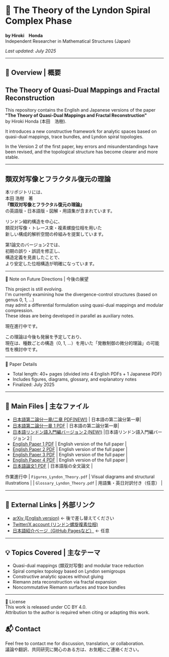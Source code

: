 # 🧩 The Theory of the Lyndon Spiral Complex Phase  
**by Hiroki　Honda**  
Independent Researcher in Mathematical Structures (Japan)

*Last updated: July 2025*

---

## 📘 Overview | 概要

## The Theory of Quasi-Dual Mappings and Fractal Reconstruction

This repository contains the English and Japanese versions of the paper
**"The Theory of Quasi-Dual Mappings and Fractal Reconstruction"**  
by Hiroki Honda (本田　浩樹).

It introduces a new constructive framework for analytic spaces
based on quasi-dual mappings, trace bundles, and Lyndon spiral topologies.

In the Version 2 of the first paper, key errors and misunderstandings
have been revised, and the topological structure has become clearer and more stable.

---


## 類双対写像とフラクタル復元の理論

本リポジトリには、  
本田 浩樹　著  
**『類双対写像とフラクタル復元の理論』**  
の英語版・日本語版・図解・用語集が含まれています。

リンドン縮約構造を中心に、  
類双対写像・トレース束・複素螺旋位相を用いた  
新しい構成的解析空間の枠組みを提案しています。

第1論文のバージョン2では、  
初期の誤り・誤読を修正し、  
構造定義を見直したことで、  
より安定した位相構造が明確になっています。

---
📌 Note on Future Directions | 今後の展望

This project is still evolving.  
I'm currently examining how the divergence-control structures (based on genus 0, 1, ...)  
may admit a differential formulation using quasi-dual mappings and modular compression.  
These ideas are being developed in parallel as auxiliary notes.  

現在進行中です。

この理論は今後も発展を予定しており、  
現在は、種数ごとの構造（0, 1, …）を用いた「発散制御の微分的理論」の可能性を検討中です。

---

📄 Paper Details  
- Total length: 40+ pages (divided into 4 English PDFs + 1 Japanese PDF)  
- Includes figures, diagrams, glossary, and explanatory notes  
- Finalized: July 2025

---

## 📄 Main Files | 主なファイル
- [日本語第二論分一章/二章 PDF(NEW!)](Second_Paper,_Chapter_1_Theory_of_Lyndon_Construction_of_Symmetrical_Zero-Point_Structures_by_Divergent_Restoration(jp)15.pdf) | 日本語の第二論分第一章|
- [日本語第二論分一章 1 PDF](Second_Paper,_Chapter_1_Theory_of_Lyndon_Construction_of_Symmetrical_Zero-Point_Structures_by_Divergent_Restoration(jp).pdf) | 日本語の第二論分第一章|
- [日本語リンドン語入門編バージョン２(NEW!)](The_Theory_of_the_Lyndon_Complex_Spiral_Phase(jp)(ver2)2.pdf) |日本語リンドン語入門編バージョン２|
- [English Paper 1 PDF](PartⅡ_The_Theory_of_the_Lyndon_Complex_Spiral_Phase.pdf) | English version of the full paper |
- [English Paper 2 PDF](PartII_The_Basic_Structure_of_the_Application_of_Quasi-dual_Morphism_Intro.pdf) | English version of the full paper |
- [English Paper 3 PDF](PartIII_Applications_of_Mathematical_Theory_of_Dynamic_Fractal_Transformation_to_Various_Fields_AppliedEdition.pdf) | English version of the full paper |
- [English Paper 4 PDF](PartⅣ_Deformations_of_fractals_and_a_generative_approach_to_zeta.pdf) | English version of the full paper |
- [日本語論文1 PDF](The_Theory_of_Quasi-Dual_Mappings_and_Fractal_Reconstruction_Jp.pdf) | 日本語版の全文論文 |

作業進行中
| `Figures_Lyndon_Theory.pdf` | Visual diagrams and structural illustrations |
| `Glossary_Lyndon_Theory.pdf` | 用語集・英日対訳付き（任意） |

---

## 🔗 External Links | 外部リンク

- [arXiv (English version)](https://arxiv.org/abs/XXXX.XXXXX) ← 後で差し替えてください
- [Twitter/X account (リンドン螺旋複素位相)](https://x.com/@Lyndon_Spiral) 
- [日本語紹介ページ（GitHub Pagesなど）](https://yourname.github.io) ← 任意

---

## 💡 Topics Covered | 主なテーマ

- Quasi-dual mappings (類双対写像) and modular trace reduction  
- Spiral complex topology based on Lyndon semigroups  
- Constructive analytic spaces without gluing  
- Riemann zeta reconstruction via fractal expansion  
- Noncommutative Riemann surfaces and trace bundles

---
📄 License  
This work is released under CC BY 4.0.  
Attribution to the author is required when citing or adapting this work.

## 📬 Contact

Feel free to contact me for discussion, translation, or collaboration.  
議論や翻訳、共同研究に関心のある方は、お気軽にご連絡ください。
